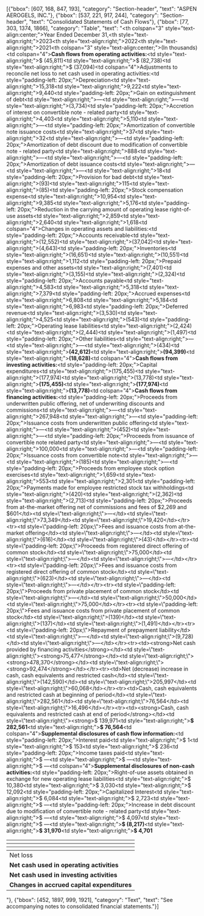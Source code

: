 [{"bbox": [607, 168, 847, 193], "category": "Section-header", "text": "ASPEN AEROGELS, INC."}, {"bbox": [537, 221, 917, 244], "category": "Section-header", "text": "Consolidated Statements of Cash Flows"}, {"bbox": [77, 303, 1374, 1866], "category": "Table", "text": "<table><thead><tr><th></th><th colspan=\"3\" style=\"text-align:center;\">Year Ended December 31,</th></tr><tr><th></th><th style=\"text-align:right;\">2023</th><th style=\"text-align:right;\">2022</th><th style=\"text-align:right;\">2021</th></tr><tr><th></th><th colspan=\"3\" style=\"text-align:center;\">(In thousands)</th></tr></thead><tbody><tr><td colspan=\"4\"><strong>Cash flows from operating activities:</strong></td></tr><tr><td>Net loss</td><td style=\"text-align:right;\">$ (45,811)</td><td style=\"text-align:right;\">$ (82,738)</td><td style=\"text-align:right;\">$ (37,094)</td></tr><tr><td colspan=\"4\">Adjustments to reconcile net loss to net cash used in operating activities:</td></tr><tr><td style=\"padding-left: 20px;\">Depreciation</td><td style=\"text-align:right;\">15,318</td><td style=\"text-align:right;\">9,222</td><td style=\"text-align:right;\">9,440</td></tr><tr><td style=\"padding-left: 20px;\">Gain on extinguishment of debt</td><td style=\"text-align:right;\">—</td><td style=\"text-align:right;\">—</td><td style=\"text-align:right;\">(3,734)</td></tr><tr><td style=\"padding-left: 20px;\">Accretion of interest on convertible note - related party</td><td style=\"text-align:right;\">4,403</td><td style=\"text-align:right;\">5,110</td><td style=\"text-align:right;\">—</td></tr><tr><td style=\"padding-left: 20px;\">Amortization of convertible note issuance costs</td><td style=\"text-align:right;\">37</td><td style=\"text-align:right;\">32</td><td style=\"text-align:right;\">—</td></tr><tr><td style=\"padding-left: 20px;\">Amortization of debt discount due to modification of convertible note - related party</td><td style=\"text-align:right;\">888</td><td style=\"text-align:right;\">—</td><td style=\"text-align:right;\">—</td></tr><tr><td style=\"padding-left: 20px;\">Amortization of debt issuance costs</td><td style=\"text-align:right;\">—</td><td style=\"text-align:right;\">—</td><td style=\"text-align:right;\">18</td></tr><tr><td style=\"padding-left: 20px;\">Provision for bad debt</td><td style=\"text-align:right;\">(93)</td><td style=\"text-align:right;\">115</td><td style=\"text-align:right;\">(85)</td></tr><tr><td style=\"padding-left: 20px;\">Stock compensation expense</td><td style=\"text-align:right;\">10,954</td><td style=\"text-align:right;\">9,385</td><td style=\"text-align:right;\">5,176</td></tr><tr><td style=\"padding-left: 20px;\">Reduction in the carrying amount of operating lease right-of-use assets</td><td style=\"text-align:right;\">2,859</td><td style=\"text-align:right;\">2,640</td><td style=\"text-align:right;\">1,618</td></tr><tr><td colspan=\"4\">Changes in operating assets and liabilities:</td></tr><tr><td style=\"padding-left: 20px;\">Accounts receivable</td><td style=\"text-align:right;\">(12,552)</td><td style=\"text-align:right;\">(37,042)</td><td style=\"text-align:right;\">(4,643)</td></tr><tr><td style=\"padding-left: 20px;\">Inventories</td><td style=\"text-align:right;\">(16,651)</td><td style=\"text-align:right;\">(10,551)</td><td style=\"text-align:right;\">1,112</td></tr><tr><td style=\"padding-left: 20px;\">Prepaid expenses and other assets</td><td style=\"text-align:right;\">(7,401)</td><td style=\"text-align:right;\">(3,155)</td><td style=\"text-align:right;\">(2,324)</td></tr><tr><td style=\"padding-left: 20px;\">Accounts payable</td><td style=\"text-align:right;\">4,583</td><td style=\"text-align:right;\">5,318</td><td style=\"text-align:right;\">7,379</td></tr><tr><td style=\"padding-left: 20px;\">Accrued expenses</td><td style=\"text-align:right;\">6,808</td><td style=\"text-align:right;\">5,184</td><td style=\"text-align:right;\">6,983</td></tr><tr><td style=\"padding-left: 20px;\">Deferred revenue</td><td style=\"text-align:right;\">(3,530)</td><td style=\"text-align:right;\">4,525</td><td style=\"text-align:right;\">(543)</td></tr><tr><td style=\"padding-left: 20px;\">Operating lease liabilities</td><td style=\"text-align:right;\">(2,424)</td><td style=\"text-align:right;\">(2,444)</td><td style=\"text-align:right;\">(1,497)</td></tr><tr><td style=\"padding-left: 20px;\">Other liabilities</td><td style=\"text-align:right;\">—</td><td style=\"text-align:right;\">—</td><td style=\"text-align:right;\">(434)</td></tr><tr><td><strong>Net cash used in operating activities</strong></td><td style=\"text-align:right;\"><strong>(42,612)</strong></td><td style=\"text-align:right;\"><strong>(94,399)</strong></td><td style=\"text-align:right;\"><strong>(18,628)</strong></td></tr><tr><td colspan=\"4\"><strong>Cash flows from investing activities:</strong></td></tr><tr><td style=\"padding-left: 20px;\">Capital expenditures</td><td style=\"text-align:right;\">(175,455)</td><td style=\"text-align:right;\">(177,974)</td><td style=\"text-align:right;\">(13,778)</td></tr><tr><td><strong>Net cash used in investing activities</strong></td><td style=\"text-align:right;\"><strong>(175,455)</strong></td><td style=\"text-align:right;\"><strong>(177,974)</strong></td><td style=\"text-align:right;\"><strong>(13,778)</strong></td></tr><tr><td colspan=\"4\"><strong>Cash flows from financing activities:</strong></td></tr><tr><td style=\"padding-left: 20px;\">Proceeds from underwritten public offering, net of underwriting discounts and commissions</td><td style=\"text-align:right;\">—</td><td style=\"text-align:right;\">267,948</td><td style=\"text-align:right;\">—</td></tr><tr><td style=\"padding-left: 20px;\">Issuance costs from underwritten public offering</td><td style=\"text-align:right;\">—</td><td style=\"text-align:right;\">(452)</td><td style=\"text-align:right;\">—</td></tr><tr><td style=\"padding-left: 20px;\">Proceeds from issuance of convertible note related party</td><td style=\"text-align:right;\">—</td><td style=\"text-align:right;\">100,000</td><td style=\"text-align:right;\">—</td></tr><tr><td style=\"padding-left: 20px;\">Issuance costs from convertible note</td><td style=\"text-align:right;\">—</td><td style=\"text-align:right;\">(185)</td><td style=\"text-align:right;\">—</td></tr><tr><td style=\"padding-left: 20px;\">Proceeds from employee stock option exercises</td><td style=\"text-align:right;\">1,659</td><td style=\"text-align:right;\">553</td><td style=\"text-align:right;\">2,301</td></tr><tr><td style=\"padding-left: 20px;\">Payments made for employee restricted stock tax withholdings</td><td style=\"text-align:right;\">(420)</td><td style=\"text-align:right;\">(2,362)</td><td style=\"text-align:right;\">(2,713)</td></tr><tr><td style=\"padding-left: 20px;\">Proceeds from at-the-market offering net of commissions and fees of $2,269 and $601</td><td style=\"text-align:right;\">—</td><td style=\"text-align:right;\">73,349</td><td style=\"text-align:right;\">19,420</td></tr><tr><td style=\"padding-left: 20px;\">Fees and issuance costs from at-the-market offering</td><td style=\"text-align:right;\">—</td><td style=\"text-align:right;\">(616)</td><td style=\"text-align:right;\">(43)</td></tr><tr><td style=\"padding-left: 20px;\">Proceeds from registered direct offering of common stock</td><td style=\"text-align:right;\">75,000</td><td style=\"text-align:right;\">—</td><td style=\"text-align:right;\">—</td></tr><tr><td style=\"padding-left: 20px;\">Fees and issuance costs from registered direct offering of common stock</td><td style=\"text-align:right;\">(623)</td><td style=\"text-align:right;\">—</td><td style=\"text-align:right;\">—</td></tr><tr><td style=\"padding-left: 20px;\">Proceeds from private placement of common stock</td><td style=\"text-align:right;\">—</td><td style=\"text-align:right;\">50,000</td><td style=\"text-align:right;\">75,000</td></tr><tr><td style=\"padding-left: 20px;\">Fees and issuance costs from private placement of common stock</td><td style=\"text-align:right;\">(139)</td><td style=\"text-align:right;\">(137)</td><td style=\"text-align:right;\">(1,491)</td></tr><tr><td style=\"padding-left: 20px;\">Repayment of prepayment liability</td><td style=\"text-align:right;\">—</td><td style=\"text-align:right;\">(9,728)</td><td style=\"text-align:right;\">—</td></tr><tr><td><strong>Net cash provided by financing activities</strong></td><td style=\"text-align:right;\"><strong>75,477</strong></td><td style=\"text-align:right;\"><strong>478,370</strong></td><td style=\"text-align:right;\"><strong>92,474</strong></td></tr><tr><td>Net (decrease) increase in cash, cash equivalents and restricted cash</td><td style=\"text-align:right;\">(142,590)</td><td style=\"text-align:right;\">205,997</td><td style=\"text-align:right;\">60,068</td></tr><tr><td>Cash, cash equivalents and restricted cash at beginning of period</td><td style=\"text-align:right;\">282,561</td><td style=\"text-align:right;\">76,564</td><td style=\"text-align:right;\">16,496</td></tr><tr><td><strong>Cash, cash equivalents and restricted cash at end of period</strong></td><td style=\"text-align:right;\"><strong>$ 139,971</strong></td><td style=\"text-align:right;\"><strong>$ 282,561</strong></td><td style=\"text-align:right;\"><strong>$ 76,564</strong></td></tr><tr><td colspan=\"4\"><strong>Supplemental disclosures of cash flow information:</strong></td></tr><tr><td style=\"padding-left: 20px;\">Interest paid</td><td style=\"text-align:right;\">$ 1</td><td style=\"text-align:right;\">$ 153</td><td style=\"text-align:right;\">$ 236</td></tr><tr><td style=\"padding-left: 20px;\">Income taxes paid</td><td style=\"text-align:right;\">$ —</td><td style=\"text-align:right;\">$ —</td><td style=\"text-align:right;\">$ —</td></tr><tr><td colspan=\"4\"><strong>Supplemental disclosures of non-cash activities:</strong></td></tr><tr><td style=\"padding-left: 20px;\">Right-of-use assets obtained in exchange for new operating lease liabilities</td><td style=\"text-align:right;\">$ 10,380</td><td style=\"text-align:right;\">$ 3,030</td><td style=\"text-align:right;\">$ 12,092</td></tr><tr><td style=\"padding-left: 20px;\">Capitalized Interest</td><td style=\"text-align:right;\">$ 6,084</td><td style=\"text-align:right;\">$ 2,723</td><td style=\"text-align:right;\">$ —</td></tr><tr><td style=\"padding-left: 20px;\">Increase in debt discount due to modification of convertible note - related party</td><td style=\"text-align:right;\">$ —</td><td style=\"text-align:right;\">$ 4,097</td><td style=\"text-align:right;\">$ —</td></tr><tr><td><strong>Changes in accrued capital expenditures</strong></td><td style=\"text-align:right;\"><strong>$ (8,217)</strong></td><td style=\"text-align:right;\"><strong>$ 31,970</strong></td><td style=\"text-align:right;\"><strong>$ 4,701</strong></td></tr></tbody></table>"}, {"bbox": [452, 1897, 999, 1921], "category": "Text", "text": "See accompanying notes to consolidated financial statements."}]